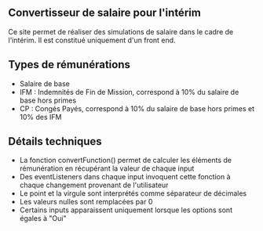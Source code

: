 ## Convertisseur de salaire pour l'intérim ##

Ce site permet de réaliser des simulations de salaire dans le cadre de l'intérim.
Il est constitué uniquement d'un front end.

## Types de rémunérations ##

- Salaire de base
- IFM : Indemnités de Fin de Mission, correspond à 10% du salaire de base hors primes
- CP : Congés Payés, correspond à 10% du salaire de base hors primes et 10% des IFM

## Détails techniques ##

- La fonction convertFunction() permet de calculer les éléments de rémunération en
récupérant la valeur de chaque input
- Des eventListeners dans chaque input invoquent cette fonction à chaque changement
provenant de l'utilisateur
- Le point et la virgule sont interprétés comme séparateur de décimales
- Les valeurs nulles sont remplacées par 0
- Certains inputs apparaissent uniquement lorsque les options sont égales à "Oui"
